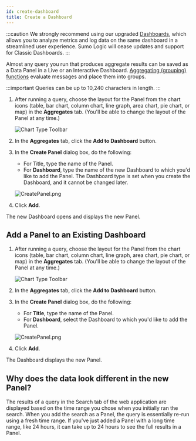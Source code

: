 ```yaml
---
id: create-dashboard
title: Create a Dashboard
---
```


:::caution
We strongly recommend using our upgraded [Dashboards](/docs/dashboards), which allows you to analyze metrics and log data on the same dashboard in a streamlined user experience. Sumo Logic will cease updates and support for Classic Dashboards.
:::

Almost any query you run that produces aggregate results can be saved as a Data Panel in a Live or an Interactive Dashboard. [Aggregating (grouping) functions](/docs/search/search-query-language/group-aggregate-operators) evaluate
messages and place them into groups.

:::important
Queries can be up to 10,240 characters in length.
:::

1. After running a query, choose the layout for the Panel from the chart icons (table, bar chart, column chart, line graph, area chart, pie chart, or map) in the **Aggregates** tab. (You'll be able to change the layout of the Panel at any time.)​

    ![Chart Type Toolbar](/img/dashboards/toolbar.png)

1. In the **Aggregates** tab, click the **Add to Dashboard** button.​​
1. In the **Create Panel** dialog box, do the following: 

    * For Title, type the name of the Panel.
    * For **Dashboard**, type the name of the new Dashboard to which you'd like to add the Panel. The Dashboard type is set when you create the Dashboard, and it cannot be changed later.     

    ![CreatePanel.png](/img/dashboards/CreatePanel.png)
    
1. Click **Add**.

The new Dashboard opens and displays the new Panel.

## Add a Panel to an Existing Dashboard

1. After running a query, choose the layout for the Panel from the chart icons (table, bar chart, column chart, line graph, area chart, pie chart, or map) in the **Aggregates** tab. (You'll be able to change the layout of the Panel at any time.)​

    ![Chart Type Toolbar](/img/dashboards/toolbar.png)

1. In the **Aggregates** tab, click the **Add to Dashboard** button.​
1. In the **Create Panel** dialog box, do the following: 

    * For **Title**, type the name of the Panel. 
    * For **Dashboard**, select the Dashboard to which you'd like to add the Panel. 

    ![CreatePanel.png](/img/dashboards/CreatePanel.png)

1. Click **Add**.

The Dashboard displays the new Panel.

## Why does the data look different in the new Panel?

The results of a query in the Search tab of the web application are displayed based on the time range you chose when you initially ran the search. When you add the search as a Panel, the query is essentially re-run using a fresh time range. If you've just added a Panel with a long time range, like 24 hours, it can take up to 24 hours to see the full results in a Panel.
